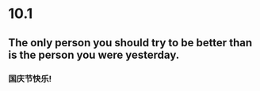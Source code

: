 # 10.1

## The  only person you should try to be better than is the person you were yesterday.

### 国庆节快乐!